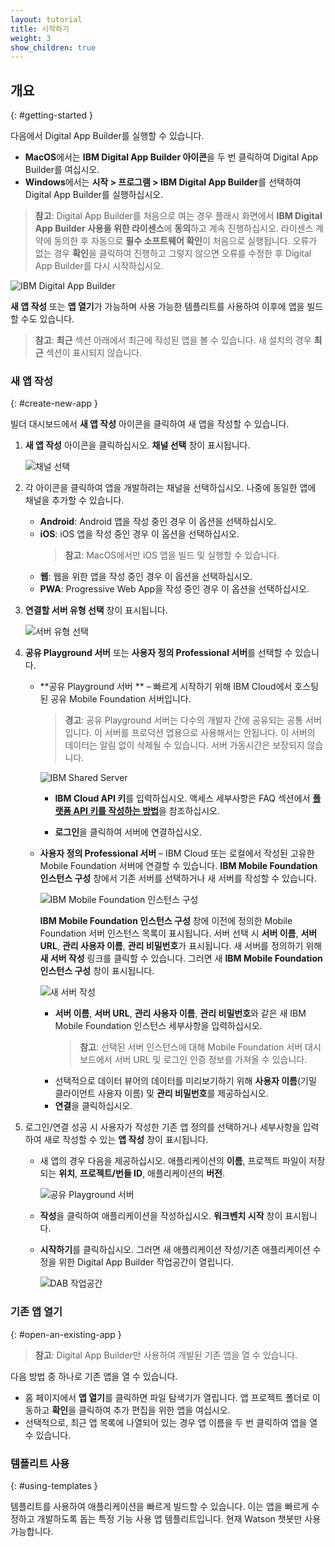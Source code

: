 ```yaml
---
layout: tutorial
title: 시작하기
weight: 3
show_children: true
---
```

<!-- NLS_CHARSET=UTF-8 -->
## 개요
{: #getting-started }

다음에서 Digital App Builder를 실행할 수 있습니다.

* **MacOS**에서는 **IBM Digital App Builder 아이콘**을 두 번 클릭하여 Digital App Builder를 여십시오.
* **Windows**에서는 **시작 > 프로그램 > IBM Digital App Builder**를 선택하여 Digital App Builder를 실행하십시오.

>**참고**: Digital App Builder를 처음으로 여는 경우 플래시 화면에서 **IBM Digital App Builder 사용을 위한 라이센스**에 **동의**하고 계속 진행하십시오. 라이센스 계약에 동의한 후 자동으로 **필수 소프트웨어 확인**이 처음으로 실행됩니다. 오류가 없는 경우 **확인**을 클릭하여 진행하고 그렇지 않으면 오류를 수정한 후 Digital App Builder를 다시 시작하십시오.

![IBM Digital App Builder](dab-home-screen.png)

**새 앱 작성** 또는 **앱 열기**가 가능하며 사용 가능한 템플리트를 사용하여 이후에 앱을 빌드할 수도 있습니다.
>**참고**: **최근** 섹션 아래에서 최근에 작성된 앱을 볼 수 있습니다. 새 설치의 경우 **최근** 섹션이 표시되지 않습니다.


### 새 앱 작성
{: #create-new-app }

빌더 대시보드에서 **새 앱 작성** 아이콘을 클릭하여 새 앱을 작성할 수 있습니다.

1. **새 앱 작성** 아이콘을 클릭하십시오. **채널 선택** 창이 표시됩니다.

    ![채널 선택](dab-select-channel.png)

2. 각 아이콘을 클릭하여 앱을 개발하려는 채널을 선택하십시오. 나중에 동일한 앱에 채널을 추가할 수 있습니다.

    * **Android**: Android 앱을 작성 중인 경우 이 옵션을 선택하십시오.
    * **iOS**: iOS 앱을 작성 중인 경우 이 옵션을 선택하십시오.
        >**참고**: MacOS에서만 iOS 앱을 빌드 및 실행할 수 있습니다.
    * **웹**: 웹을 위한 앱을 작성 중인 경우 이 옵션을 선택하십시오.
    * **PWA**: Progressive Web App을 작성 중인 경우 이 옵션을 선택하십시오.

3. **연결할 서버 유형 선택** 창이 표시됩니다.

    ![서버 유형 선택](dab-select-server.png)

4. **공유 Playground 서버** 또는 **사용자 정의 Professional 서버**를 선택할 수 있습니다.

    * **공유 Playground 서버 ** – 빠르게 시작하기 위해 IBM Cloud에서 호스팅된 공유 Mobile Foundation 서버입니다.

        >**경고**: 공유 Playground 서버는 다수의 개발자 간에 공유되는 공통 서버입니다. 이 서버를 프로덕션 앱용으로 사용해서는 안됩니다. 이 서버의 데이터는 알림 없이 삭제될 수 있습니다. 서버 가동시간은 보장되지 않습니다.

        ![IBM Shared Server](dab-shared-server.png)

        * **IBM Cloud API 키**를 입력하십시오. 액세스 세부사항은 FAQ 섹션에서 [**플랫폼 API 키를 작성하는 방법**](../faq/)을 참조하십시오. 

        * **로그인**을 클릭하여 서버에 연결하십시오. 

    * **사용자 정의 Professional 서버** – IBM Cloud 또는 로컬에서 작성된 고유한 Mobile Foundation 서버에 연결할 수 있습니다. **IBM Mobile Foundation 인스턴스 구성** 창에서 기존 서버를 선택하거나 새 서버를 작성할 수 있습니다.

        ![IBM Mobile Foundation 인스턴스 구성](dab-config-ibm-cloud-instance.png)
 
        **IBM Mobile Foundation 인스턴스 구성** 창에 이전에 정의한 Mobile Foundation 서버 인스턴스 목록이 표시됩니다. 서버 선택 시 **서버 이름**, **서버 URL**, **관리 사용자 이름**, **관리 비밀번호**가 표시됩니다. 새 서버를 정의하기 위해 **새 서버 작성** 링크를 클릭할 수 있습니다. 그러면 새 **IBM Mobile Foundation 인스턴스 구성** 창이 표시됩니다.

        ![새 서버 작성](dab-custom-professional-server.png)

        * **서버 이름**, **서버 URL**, **관리 사용자 이름**, **관리 비밀번호**와 같은 새 IBM Mobile Foundation 인스턴스 세부사항을 입력하십시오.
            >**참고**: 선택된 서버 인스턴스에 대해 Mobile Foundation 서버 대시보드에서 서버 URL 및 로그인 인증 정보를 가져올 수 있습니다.
        * 선택적으로 데이터 뷰어의 데이터를 미리보기하기 위해 **사용자 이름**(기밀 클라이언트 사용자 이름) 및 **관리 비밀번호**를 제공하십시오.
        * **연결**을 클릭하십시오.

5. 로그인/연결 성공 시 사용자가 작성한 기존 앱 정의를 선택하거나 세부사항을 입력하여 새로 작성할 수 있는 **앱 작성** 창이 표시됩니다. 
    * 새 앱의 경우 다음을 제공하십시오. 애플리케이션의 **이름**, 프로젝트 파일이 저장되는 **위치**, **프로젝트/번들 ID**, 애플리케이션의 **버전**. 
 
        ![공유 Playground 서버](dab-create-app.png)

    * **작성**을 클릭하여 애플리케이션을 작성하십시오. **워크벤치 시작** 창이 표시됩니다.
    * **시작하기**를 클릭하십시오. 그러면 새 애플리케이션 작성/기존 애플리케이션 수정을 위한 Digital App Builder 작업공간이 열립니다.

        ![DAB 작업공간](dab-workbench.png)

### 기존 앱 열기
{: #open-an-existing-app }
 
>**참고**: Digital App Builder만 사용하여 개발된 기존 앱을 열 수 있습니다.

다음 방법 중 하나로 기존 앱을 열 수 있습니다.

* 홈 페이지에서 **앱 열기**를 클릭하면 파일 탐색기가 열립니다. 앱 프로젝트 폴더로 이동하고 **확인**을 클릭하여 추가 편집을 위한 앱을 여십시오.
* 선택적으로, 최근 앱 목록에 나열되어 있는 경우 앱 이름을 두 번 클릭하여 앱을 열 수 있습니다.

### 템플리트 사용
{: #using-templates }

템플리트를 사용하여 애플리케이션을 빠르게 빌드할 수 있습니다. 이는 앱을 빠르게 수정하고 개발하도록 돕는 특정 기능 사용 앱 템플리트입니다. 현재 Watson 챗봇만 사용 가능합니다.

